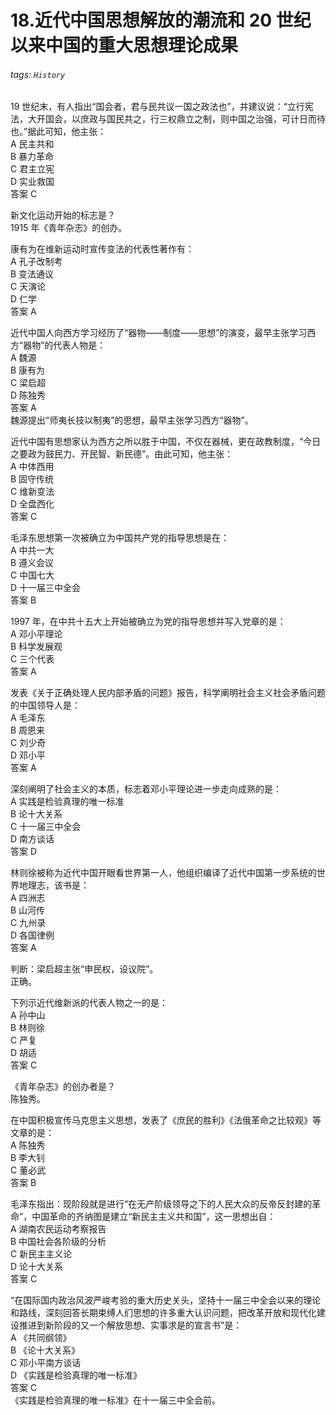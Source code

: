 # 18.近代中国思想解放的潮流和 20 世纪以来中国的重大思想理论成果

###### tags: `History`

19 世纪末，有人指出“国会者，君与民共议一国之政法也”，并建议说：“立行宪法，大开国会，以庶政与国民共之，行三权鼎立之制，则中国之治强，可计日而待也。”据此可知，他主张：  
A 民主共和  
B 暴力革命  
C 君主立宪  
D 实业救国  
答案 C

新文化运动开始的标志是？  
1915 年《青年杂志》的创办。

康有为在维新运动时宣传变法的代表性著作有：  
A 孔子改制考  
B 变法通议  
C 天演论  
D 仁学  
答案 A

近代中国人向西方学习经历了“器物——制度——思想”的演变，最早主张学习西方“器物”的代表人物是：  
A 魏源  
B 康有为  
C 梁启超  
D 陈独秀  
答案 A  
魏源提出“师夷长技以制夷”的思想，最早主张学习西方“器物”。

近代中国有思想家认为西方之所以胜于中国，不仅在器械，更在政教制度，“今日之要政为鼓民力、开民智、新民德”。由此可知，他主张：  
A 中体西用  
B 固守传统  
C 维新变法  
D 全盘西化  
答案 C

毛泽东思想第一次被确立为中国共产党的指导思想是在：  
A 中共一大  
B 遵义会议  
C 中国七大  
D 十一届三中全会  
答案 B

1997 年，在中共十五大上开始被确立为党的指导思想并写入党章的是：  
A 邓小平理论  
B 科学发展观  
C 三个代表  
答案 A

发表《关于正确处理人民内部矛盾的问题》报告，科学阐明社会主义社会矛盾问题的中国领导人是：  
A 毛泽东  
B 周恩来  
C 刘少奇  
D 邓小平  
答案 A

深刻阐明了社会主义的本质，标志着邓小平理论进一步走向成熟的是：  
A 实践是检验真理的唯一标准  
B 论十大关系  
C 十一届三中全会  
D 南方谈话  
答案 D

林则徐被称为近代中国开眼看世界第一人，他组织编译了近代中国第一步系统的世界地理志，该书是：  
A 四洲志  
B 山河传  
C 九州录  
D 各国律例  
答案 A

判断：梁启超主张“申民权，设议院”。  
正确。

下列示近代维新派的代表人物之一的是：  
A 孙中山  
B 林则徐  
C 严复  
D 胡适  
答案 C

《青年杂志》的创办者是？  
陈独秀。

在中国积极宣传马克思主义思想，发表了《庶民的胜利》《法俄革命之比较观》等文章的是：  
A 陈独秀  
B 李大钊  
C 董必武  
答案 B

毛泽东指出：现阶段就是进行“在无产阶级领导之下的人民大众的反帝反封建的革命”，中国革命的齐纳图是建立“新民主主义共和国”，这一思想出自：  
A 湖南农民运动考察报告  
B 中国社会各阶级的分析  
C 新民主主义论  
D 论十大关系  
答案 C

“在国际国内政治风波严峻考验的重大历史关头，坚持十一届三中全会以来的理论和路线，深刻回答长期束缚人们思想的许多重大认识问题，把改革开放和现代化建设推进到新阶段的又一个解放思想、实事求是的宣言书”是：  
A 《共同纲领》  
B 《论十大关系》  
C 邓小平南方谈话  
D 《实践是检验真理的唯一标准》  
答案 C  
《实践是检验真理的唯一标准》在十一届三中全会前。
